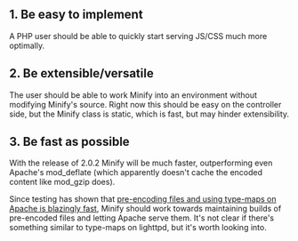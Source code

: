 ## 1. Be easy to implement ##

A PHP user should be able to quickly start serving JS/CSS much more optimally.

## 2. Be extensible/versatile ##

The user should be able to work Minify into an environment without modifying Minify's source. Right now this should be easy on the controller side, but the Minify class is static, which is fast, but may hinder extensibility.

## 3. Be fast as possible ##

With the release of 2.0.2 Minify will be much faster, outperforming even Apache's mod\_deflate (which apparently doesn't cache the encoded content like mod\_gzip does).

Since testing has shown that [pre-encoding files and using type-maps on Apache is blazingly fast](http://mrclay.org/index.php/2008/06/03/pre-encoding-vs-mod_deflate/), Minify should work towards maintaining builds of pre-encoded files and letting Apache serve them. It's not clear if there's something similar to type-maps on lighttpd, but it's worth looking into.